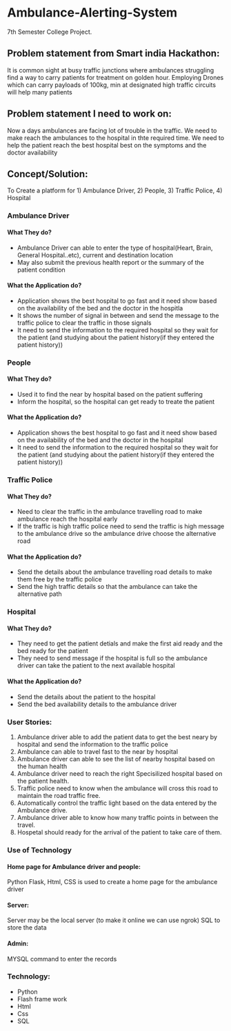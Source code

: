 # Ambulance-Alerting-System
7th Semester College Project.

## Problem statement from Smart india Hackathon:
It is common sight at busy traffic junctions where ambulances struggling find a way to carry patients for treatment on golden hour. Employing Drones which can carry payloads of 100kg, min at designated high traffic circuits will help many patients

## Problem statement I need to work on:
Now a days ambulances are facing lot of trouble in the traffic. We need to make reach the ambulances to the hospital in thte required time. We need to help the patient reach the best hospital best on the symptoms and the doctor availability

## Concept/Solution:
To Create a platform for 1) Ambulance Driver, 2) People, 3) Traffic Police, 4) Hospital
  
### Ambulance Driver
#### What They do?
- Ambulance Driver can able to enter the type of hospital(Heart, Brain, General Hospital..etc), current and destination location 
- May also submit the previous health report or the summary of the patient condition
#### What the Application do?
- Application shows the best hospital to go fast and it need show based on the availability of the bed and the doctor in the hospitla
- It shows the number of signal in between and send the message to the traffic police to clear the traffic in those signals
- It need to send the information to the required hospital so they wait for the patient (and studying about the patient history(if they entered the patient history))
### People
#### What They do?
- Used it to find the near by hospital based on the patient suffering
- Inform the hospital, so the hospital can get ready to treate the patient
#### What the Application do?
- Application shows the best hospital to go fast and it need show based on the availability of the bed and the doctor in the hospital
- It need to send the information to the required hospital so they wait for the patient (and studying about the patient history(if they entered the patient history))
### Traffic Police
#### What They do?
- Need to clear the traffic in the ambulance travelling road to make ambulance reach the hospital early
- If the traffic is high traffic police need to send the traffic is high message to the ambulance drive so the ambulance drive choose the alternative road
#### What the Application do?
- Send the details about the ambulance travelling road details to make them free by the traffic police
- Send the high traffic details so that the ambulance can take the alternative path
### Hospital
#### What They do?
- They need to get the patient detials and make the first aid ready and the bed ready for the patient
- They need to send message if the hospital is full so the ambulance driver can take the patient to the next available hospital
#### What the Application do?
- Send the details about the patient to the hospital
- Send the bed availability details to the ambulance driver


### User Stories:
1. Ambulance driver able to add the patient data to get the best neary by hospital and send the information to the traffic police
2. Ambulance can able to travel fast to the near by hospital
3. Ambulance driver can able to see the list of nearby hospital based on the human health
4. Ambulance driver need to reach the right Specisilized hospital based on the patient health.
5. Traffic police need to know when the ambulance will cross this road to maintain the road traffic free.
6. Automatically control the traffic light based on the data entered by the Ambulance drive.
7. Ambulance driver able to know how many traffic points in between the travel.
8. Hospetal should ready for the arrival of the patient to take care of them.


### Use of Technology
#### Home page for Ambulance driver and people:
Python Flask, Html, CSS is used to create a home page for the ambulance driver
#### Server:
Server may be the local server (to make it online we can use ngrok)
SQL to store the data
#### Admin:
MYSQL command to enter the records

### Technology:
- Python
- Flash frame work
- Html
- Css
- SQL

